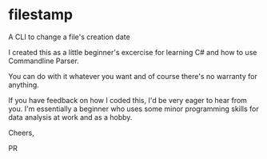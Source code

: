 filestamp
=========

A CLI to change a file's creation date


I created this as a little beginner's excercise for learning C# and how to use Commandline Parser.

You can do with it whatever you want and of course there's no warranty for anything.

If you have feedback on how I coded this, I'd be very eager to hear from you. I'm essentially a beginner who uses some minor programming skills for data analysis at work and as a hobby.

Cheers,

PR
